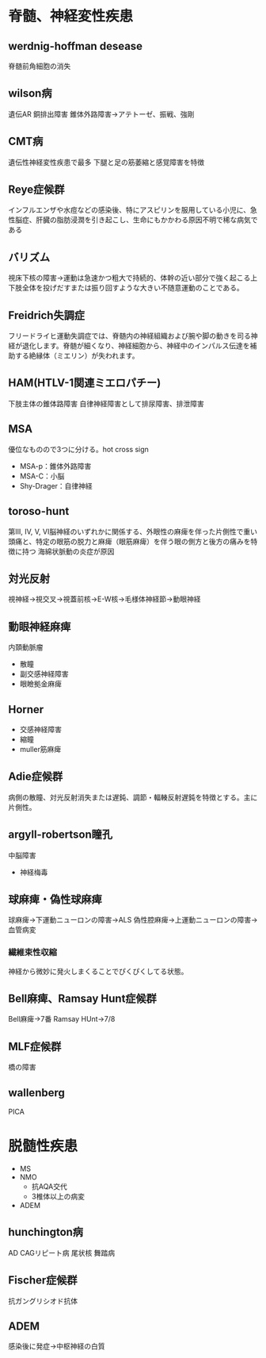 # 脊髄、神経変性疾患
## werdnig-hoffman desease
脊髄前角細胞の消失

## wilson病
遺伝AR
銅排出障害
錐体外路障害→アテトーゼ、振戦、強剛

## CMT病
遺伝性神経変性疾患で最多
下腿と足の筋萎縮と感覚障害を特徴

## Reye症候群
インフルエンザや水痘などの感染後、特にアスピリンを服用している小児に、急性脳症、肝臓の脂肪浸潤を引き起こし、生命にもかかわる原因不明で稀な病気である

## バリズム
視床下核の障害→運動は急速かつ粗大で持続的、体幹の近い部分で強く起こる上下肢全体を投げだすまたは振り回すような大きい不随意運動のことである。

## Freidrich失調症
フリードライヒ運動失調症では、脊髄内の神経組織および腕や脚の動きを司る神経が退化します。脊髄が細くなり、神経細胞から、神経中のインパルス伝達を補助する絶縁体（ミエリン）が失われます。

## HAM(HTLV-1関連ミエロパチー)
下肢主体の錐体路障害
自律神経障害として排尿障害、排泄障害


## MSA
優位なものので3つに分ける。hot cross sign
 * MSA-p：錐体外路障害
 * MSA-C：小脳
 * Shy-Drager：自律神経

## toroso-hunt
第III, IV, V, VI脳神経のいずれかに関係する、外眼性の麻痺を伴った片側性で重い頭痛と、特定の眼筋の脱力と麻痺（眼筋麻痺）を伴う眼の側方と後方の痛みを特徴に持つ
海綿状脈動の炎症が原因

## 対光反射
視神経→視交叉→視蓋前核→E-W核→毛様体神経節→動眼神経

## 動眼神経麻痺
内頚動脈瘤
* 散瞳
* 副交感神経障害
* 眼瞼拠金麻痺

## Horner
* 交感神経障害
* 縮瞳
* muller筋麻痺

## Adie症候群
病側の散瞳、対光反射消失または遅鈍、調節・輻輳反射遅鈍を特徴とする。主に片側性。

## argyll-robertson瞳孔
中脳障害
* 神経梅毒

## 球麻痺・偽性球麻痺
球麻痺→下運動ニューロンの障害→ALS
偽性腔麻痺→上運動ニューロンの障害→血管病変

### 繊維束性収縮
神経から微妙に発火しまくることでぴくぴくしてる状態。

## Bell麻痺、Ramsay Hunt症候群
Bell麻痺→7番
Ramsay HUnt→7/8

## MLF症候群
橋の障害

## wallenberg
PICA

# 脱髄性疾患
* MS
* NMO
    - 抗AQA交代
    - 3椎体以上の病変
* ADEM

## hunchington病
AD
CAGリピート病
尾状核
舞踏病

## Fischer症候群
抗ガングリシオド抗体

## ADEM
感染後に発症→中枢神経の白質
